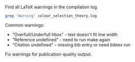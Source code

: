 Find all LaTeX warnings in the compilation log.

```bash
grep 'Warning' colour_selection_theory.log
```

Common warnings:
- "Overfull/Underfull hbox" - text doesn't fit line width
- "Reference undefined" - need to run make again
- "Citation undefined" - missing bib entry or need bibtex run

Fix warnings for publication-quality output.

